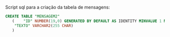 Script sql para a criação da tabela de mensagens:

```sql
CREATE TABLE "MENSAGEM2" 
   (	"ID" NUMBER(19,0) GENERATED BY DEFAULT AS IDENTITY MINVALUE 1 MAXVALUE 9999999999999999999999999999 INCREMENT BY 1 START WITH 1 CACHE 20 NOORDER  NOCYCLE  NOKEEP  NOSCALE , 
	"TEXTO" VARCHAR2(255 CHAR)
   )
```